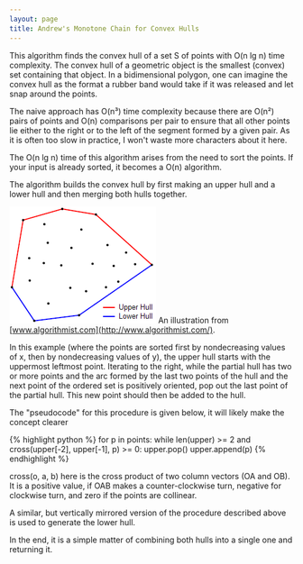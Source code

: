 ```yaml
---
layout: page
title: Andrew's Monotone Chain for Convex Hulls
---
```


This algorithm finds the convex hull of a set S of points with O(n lg n) time
complexity. The convex hull of a geometric object is the smallest (convex) set
containing that object. In a bidimensional polygon, one can imagine the convex
hull as the format a rubber band  would take if it was released and let snap
around the points.

The naive approach has O(n³) time complexity because there are O(n²) pairs of
points and O(n) comparisons per pair to ensure that all other points lie either
to the right or to the left of the segment formed by a given pair. As it is
often too slow in practice, I won't waste more characters about it here.

The O(n lg n) time of this algorithm arises from the need to sort the points. If
your input is already sorted, it becomes a O(n) algorithm.

The algorithm builds the convex hull by first making an upper hull and a lower
hull and then merging both hulls together.

![Illustration](/assets/upper-and-lower-convex-hulls.png)
An illustration from [www.algorithmist.com](http://www.algorithmist.com/).

In this example (where the points are sorted first by nondecreasing values of x,
then by nondecreasing values of y), the upper hull starts with the uppermost
leftmost point. Iterating to the right, while the partial hull has two or more
points and the arc formed by the last two points of the hull and the next point
of the ordered set is positively oriented, pop out the last point of the partial
hull. This new point should then be added to the hull.

The "pseudocode" for this procedure is given below, it will likely make the
concept clearer

{% highlight python %}
for p in points:
  while len(upper) >= 2 and cross(upper[-2], upper[-1], p) >= 0:
    upper.pop()
  upper.append(p)
{% endhighlight %}

cross(o, a, b) here is the cross product of two column vectors (OA and OB). It
is a positive value, if OAB makes a counter-clockwise turn, negative for
clockwise turn, and zero if the points are collinear.

A similar, but vertically mirrored version of the procedure described above is
used to generate the lower hull.

In the end, it is a simple matter of combining both hulls into a single one and
returning it.

